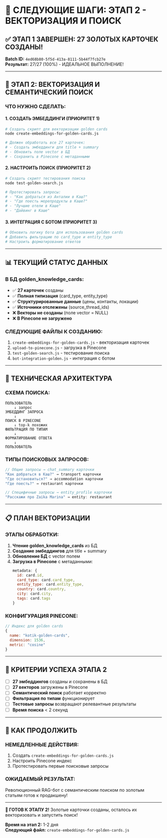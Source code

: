 # 🚀 СЛЕДУЮЩИЕ ШАГИ: ЭТАП 2 - ВЕКТОРИЗАЦИЯ И ПОИСК

## ✅ ЭТАП 1 ЗАВЕРШЕН: 27 ЗОЛОТЫХ КАРТОЧЕК СОЗДАНЫ!

**Batch ID:** `4ed68b80-5f5d-413a-8111-5b44f7fcb27e`  
**Результат:** 27/27 (100%) - ИДЕАЛЬНОЕ ВЫПОЛНЕНИЕ!

---

## 🎯 ЭТАП 2: ВЕКТОРИЗАЦИЯ И СЕМАНТИЧЕСКИЙ ПОИСК

### **ЧТО НУЖНО СДЕЛАТЬ:**

#### **1. СОЗДАТЬ ЭМБЕДДИНГИ (ПРИОРИТЕТ 1)**
```bash
# Создать скрипт для векторизации golden cards
node create-embeddings-for-golden-cards.js

# Должен обработать все 27 карточек:
# - Создать эмбеддинги для title + summary
# - Обновить поле vector в БД  
# - Сохранить в Pinecone с метаданными
```

#### **2. НАСТРОИТЬ ПОИСК (ПРИОРИТЕТ 2)**
```bash
# Создать скрипт тестирования поиска
node test-golden-search.js

# Протестировать запросы:
# - "Как добраться из Анталии в Каш?"
# - "Где поесть морепродукты в Каше?"
# - "Лучшие отели в Каше"
# - "Дайвинг в Каше"
```

#### **3. ИНТЕГРАЦИЯ С БОТОМ (ПРИОРИТЕТ 3)**
```bash
# Обновить логику бота для использования golden cards
# Добавить фильтрацию по card_type и entity_type
# Настроить форматирование ответов
```

---

## 📊 ТЕКУЩИЙ СТАТУС ДАННЫХ

### **В БД golden_knowledge_cards:**
- ✅ **27 карточек** созданы
- ✅ **Полная типизация** (card_type, entity_type)
- ✅ **Структурированные данные** (цены, контакты, локации)
- ✅ **Источники отслежены** (source_thread_ids)
- ❌ **Векторы не созданы** (поле vector = NULL)
- ❌ **В Pinecone не загружено**

### **СЛЕДУЮЩИЕ ФАЙЛЫ К СОЗДАНИЮ:**
1. `create-embeddings-for-golden-cards.js` - векторизация карточек
2. `upload-to-pinecone.js` - загрузка в Pinecone  
3. `test-golden-search.js` - тестирование поиска
4. `bot-integration-golden.js` - интеграция с ботом

---

## 🔧 ТЕХНИЧЕСКАЯ АРХИТЕКТУРА

### **СХЕМА ПОИСКА:**
```
ПОЛЬЗОВАТЕЛЬ
    ↓ запрос
ЭМБЕДДИНГ ЗАПРОСА
    ↓ 
ПОИСК В PINECONE
    ↓ top-k похожих
ФИЛЬТРАЦИЯ ПО ТИПАМ
    ↓
ФОРМАТИРОВАНИЕ ОТВЕТА
    ↓
ПОЛЬЗОВАТЕЛЬ
```

### **ТИПЫ ПОИСКОВЫХ ЗАПРОСОВ:**
```javascript
// Общие запросы → chat_summary карточки
"Как добраться в Каш?" → transport карточки
"Где остановиться?" → accommodation карточки  
"Где поесть?" → restaurant карточки

// Специфичные запросы → entity_profile карточки  
"Расскажи про Zaika Marina" → entity: restaurant
```

---

## 📋 ПЛАН ВЕКТОРИЗАЦИИ

### **ЭТАПЫ ОБРАБОТКИ:**
1. **Чтение golden_knowledge_cards** из БД
2. **Создание эмбеддингов** для title + summary
3. **Обновление БД** с vector полем
4. **Загрузка в Pinecone** с метаданными:
   ```javascript
   metadata: {
     id: card.id,
     card_type: card.card_type,
     entity_type: card.entity_type,
     country: card.country,
     city: card.city,
     tags: card.tags
   }
   ```

### **КОНФИГУРАЦИЯ PINECONE:**
```javascript
// Индекс для golden cards
{
  name: "kotik-golden-cards",
  dimension: 1536,
  metric: "cosine"  
}
```

---

## 🎯 КРИТЕРИИ УСПЕХА ЭТАПА 2

- [ ] **27 эмбеддингов** созданы и сохранены в БД
- [ ] **27 векторов** загружены в Pinecone 
- [ ] **Семантический поиск** работает корректно
- [ ] **Фильтрация по типам** функционирует
- [ ] **Тестовые запросы** возвращают релевантные результаты
- [ ] **Время поиска** < 2 секунд

---

## 🚀 КАК ПРОДОЛЖИТЬ

### **НЕМЕДЛЕННЫЕ ДЕЙСТВИЯ:**
1. Создать `create-embeddings-for-golden-cards.js`
2. Настроить Pinecone индекс
3. Протестировать первые поисковые запросы

### **ОЖИДАЕМЫЙ РЕЗУЛЬТАТ:**
Революционный RAG-бот с семантическим поиском по золотым статьям готов к продакшену!

---

**🎉 ГОТОВ К ЭТАПУ 2!** Золотые карточки созданы, осталось их векторизовать и запустить поиск!

**Время на этап 2:** 1-2 дня  
**Следующий файл:** `create-embeddings-for-golden-cards.js`